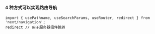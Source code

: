 #### 4 种方式可以实现路由导航
```
import { usePathname, useSearchParams, useRouter, redirect } from 'next/navigation';
redirect // 用于服务器组件跳转
```
